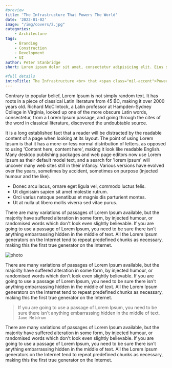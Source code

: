 ```yaml
---
#preview
title: 'The Infrastructure That Powers The World'
date: '2022-01-02'
image: "/img/covers/2.jpg"
categories:
    - Architecture
tags:
    - Branding
    - Construction
    - Development
    - UI
author: Peter Stanbridge
short: Lorem ipsum dolor sit amet, consectetur adipisicing elit. Eius sequi commodi dignissimos.

#full details
introTitle: The Infrastructure <br> that <span class="mil-accent">Powers</span> the <br>World
---
```


Contrary to popular belief, Lorem Ipsum is not simply random text. It has roots in a piece of classical Latin literature from 45 BC, making it over 2000 years old. Richard McClintock, a Latin professor at Hampden-Sydney College in Virginia, looked up one of the more obscure Latin words, consectetur, from a Lorem Ipsum passage, and going through the cites of the word in classical literature, discovered the undoubtable source.

It is a long established fact that a reader will be distracted by the readable content of a page when looking at its layout. The point of using Lorem Ipsum is that it has a more-or-less normal distribution of letters, as opposed to using 'Content here, content here', making it look like readable English. Many desktop publishing packages and web page editors now use Lorem Ipsum as their default model text, and a search for 'lorem ipsum' will uncover many web sites still in their infancy. Various versions have evolved over the years, sometimes by accident, sometimes on purpose (injected humour and the like).

- Donec arcu lacus, ornare eget ligula vel, commodo luctus felis.
- Ut dignissim sapien sit amet molestie rutrum.
- Orci varius natoque penatibus et magnis dis parturient montes.
- Ut at nulla ut libero mollis viverra sed vitae purus.

There are many variations of passages of Lorem Ipsum available, but the majority have suffered alteration in some form, by injected humour, or randomised words which don't look even slightly believable. If you are going to use a passage of Lorem Ipsum, you need to be sure there isn't anything embarrassing hidden in the middle of text. All the Lorem Ipsum generators on the Internet tend to repeat predefined chunks as necessary, making this the first true generator on the Internet.

![photo](/img/photo/6.jpg)

There are many variations of passages of Lorem Ipsum available, but the majority have suffered alteration in some form, by injected humour, or randomised words which don't look even slightly believable. If you are going to use a passage of Lorem Ipsum, you need to be sure there isn't anything embarrassing hidden in the middle of text. All the Lorem Ipsum generators on the Internet tend to repeat predefined chunks as necessary, making this the first true generator on the Internet.

> If you are going to use a passage of Lorem Ipsum, you need to be sure there isn't anything embarrassing hidden in the middle of text.
> `Jane Meldrum`

There are many variations of passages of Lorem Ipsum available, but the majority have suffered alteration in some form, by injected humour, or randomised words which don't look even slightly believable. If you are going to use a passage of Lorem Ipsum, you need to be sure there isn't anything embarrassing hidden in the middle of text. All the Lorem Ipsum generators on the Internet tend to repeat predefined chunks as necessary, making this the first true generator on the Internet.